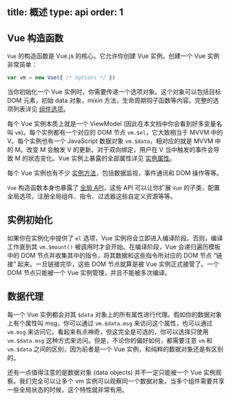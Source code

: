 title: 概述
type: api
order: 1
---

## Vue 构造函数

`Vue` 的构造函数是 Vue.js 的核心。它允许你创建 Vue 实例。创建一个 Vue 实例非常简单：

``` js
var vm = new Vue({ /* options */ })
```

当你初始化一个 Vue 实例时，你需要传递一个选项对象。这个对象可以包括目标 DOM 元素，初始 data 对象，mixin 方法，生命周期钩子函数等内容。完整的选项列表详见 [组件选项](../api/options.html)。

每个 Vue 实例本质上就是一个 ViewModel (因此在本文档中你会看到好多变量名叫 `vm`)。每个实例都有一个对应的 DOM 节点 `vm.$el`，它大致相当于 MVVM 中的 V。每个实例也有一个 JavaScript 数据对象 `vm.$data`，相对应的就是 MVVM 中的 M。改变 M 会触发 V 的更新。对于双向绑定，用户在 V 当中触发的事件会导致 M 的状态变化。Vue 实例上暴露的全部属性详见 [实例属性](../api/instance-properties.html)。

每个 Vue 实例也有不少 [实例方法](../api/instance-methods.html)，包括数据监视，事件通讯和 DOM 操作等等。

`Vue` 构造函数本身也暴露了 [全局 API](../api/global-api.html)，这些 API 可以让你扩展 `Vue` 的子类，配置全局选项，注册全局组件、指令、过滤器这些自定义资源等等。

## 实例初始化

如果你在实例化中提供了 `el` 选项，Vue 实例将会立即进入编译阶段。否则，编译工作直到其 `vm.$mount()` 被调用时才会开始。在编译阶段，Vue 会递归遍历模板中的 DOM 节点并收集其中的指令，将其数据和这些指令所对应的 DOM 节点 “链接” 起来。一旦链接完毕，这些 DOM 节点就算是被 Vue 实例正式接管了。一个 DOM 节点只能被一个 Vue 实例管理，并且不能被多次编译。

## 数据代理

每一个 Vue 实例都会对其 `$data` 对象上的所有属性进行代理。假如你的数据对象上有个属性叫 msg，你可以通过 `vm.$data.msg` 来访问这个属性，也可以通过 `vm.msg` 来访问它。看起来有点神奇，但这完全是可选的，你可以选择只使用 `vm.$data.msg` 这种方式来访问。但是，不论你的偏好如何，都需要注意 `vm` 和 `vm.$data` 之间的区别，因为前者是一个 Vue 实例，和纯粹的数据对象还是有区别的。

还有一点值得注意的是数据对象 (data objects) 并不一定只能被一个 Vue 实例观察。我们完全可以让多个 vm 实例可以观察同一个数据对象。当多个组件需要共享一些全局状态的时候，这个特性就非常有用。
